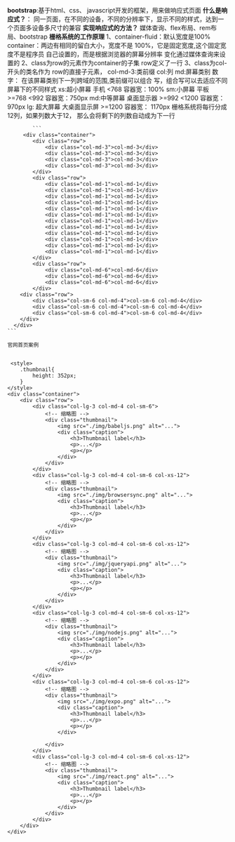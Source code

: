 **bootstrap**:基于html、css、 javascript开发的框架，用来做响应式页面
**什么是响应式？**：  同一页面，在不同的设备，不同的分辨率下，显示不同的样式，达到一个页面多设备多尺寸的兼容
**实现响应式的方法？**
 媒体查询、flex布局、rem布局、bootstrap
 **栅格系统的工作原理**
  1、container-fluid：默认宽度是100%
            container：两边有相同的留白大小，宽度不是
            100%，它是固定宽度,这个固定宽度不是程序员
            自己设置的，而是根据浏览器的屏幕分辨率
            变化通过媒体查询来设置的
            2、class为row的元素作为container的子集
            row定义了一行
            3、class为col-开头的类名作为
            row的直接子元素，
            col-md-3:类前缀 col:列 md:屏幕类别 数字：
            在该屏幕类别下一列跨域的范围,类前缀可以组合
            写，组合写可以去适应不同屏幕下的不同样式
            xs:超小屏幕 手机 <768 容器宽：100%
            sm:小屏幕 平板   >=768 <992 容器宽：750px
            md:中等屏幕 桌面显示器 >=992 <1200 容器宽：970px
            lg: 超大屏幕 大桌面显示屏 >=1200  容器宽： 1170px
            栅格系统将每行分成12列，如果列数大于12，
            那么会将剩下的列数自动成为下一行
            
            ```
         <div class="container">
	        <div class="row">
	            <div class="col-md-3">col-md-3</div>
	            <div class="col-md-3">col-md-3</div>
	            <div class="col-md-3">col-md-3</div>
	            <div class="col-md-3">col-md-3</div>
	        </div>
	        <div class="row">
	            <div class="col-md-1">col-md-1</div>
	            <div class="col-md-1">col-md-1</div>
	            <div class="col-md-1">col-md-1</div>
	            <div class="col-md-1">col-md-1</div>
	            <div class="col-md-1">col-md-1</div>
	            <div class="col-md-1">col-md-1</div>
	            <div class="col-md-1">col-md-1</div>
	            <div class="col-md-1">col-md-1</div>
	            <div class="col-md-1">col-md-1</div>
	            <div class="col-md-1">col-md-1</div>
	            <div class="col-md-1">col-md-1</div>
	            <div class="col-md-1">col-md-1</div>
	        </div>
	        <div class="row">
	            <div class="col-md-6">col-md-6</div>
	            <div class="col-md-6">col-md-6</div>
	            <div class="col-md-6">col-md-6</div>
	        </div>
        <div class="row">
            <div class="col-sm-6 col-md-4">col-sm-6 col-md-4</div>
            <div class="col-sm-6 col-md-4">col-sm-6 col-md-4</div>
            <div class="col-sm-6 col-md-4">col-sm-6 col-md-4</div>
        </div>
	  </div>
    ```
    
    官网首页案例
    
    
     <style>
        .thumbnail{
            height: 352px;
        }
    </style>
    <div class="container">
        <div class="row">
            <div class="col-lg-3 col-md-4 col-sm-6">
                <!-- 缩略图 -->
                <div class="thumbnail">
                    <img src="./img/babeljs.png" alt="...">
                    <div class="caption">
                        <h3>Thumbnail label</h3>
                        <p>...</p>
                        <p></p>
                    </div>
                </div>
            </div>
            <div class="col-lg-3 col-md-4 col-sm-6 col-xs-12">
                <!-- 缩略图 -->
                <div class="thumbnail">
                    <img src="./img/browsersync.png" alt="...">
                    <div class="caption">
                        <h3>Thumbnail label</h3>
                        <p>...</p>
                        <p></p>
                    </div>
                </div>
            </div>
            <div class="col-lg-3 col-md-4 col-sm-6 col-xs-12">
                <!-- 缩略图 -->
                <div class="thumbnail">
                    <img src="./img/jqueryapi.png" alt="...">
                    <div class="caption">
                        <h3>Thumbnail label</h3>
                        <p>...</p>
                        <p></p>
                    </div>
                </div>
            </div>
            <div class="col-lg-3 col-md-4 col-sm-6 col-xs-12">
                <!-- 缩略图 -->
                <div class="thumbnail">
                    <img src="./img/nodejs.png" alt="...">
                    <div class="caption">
                        <h3>Thumbnail label</h3>
                        <p>...</p>
                        <p></p>
                    </div>
                </div>
            </div>
            <div class="col-lg-3 col-md-4 col-sm-6 col-xs-12">
                <!-- 缩略图 -->
                <div class="thumbnail">
                    <img src="./img/expo.png" alt="...">
                    <div class="caption">
                        <h3>Thumbnail label</h3>
                        <p>...</p>
                        <p></p>
                    </div>
                    
                </div>
            </div>
            <div class="col-lg-3 col-md-4 col-sm-6 col-xs-12">
                <!-- 缩略图 -->
                <div class="thumbnail">
                    <img src="./img/react.png" alt="...">
                    <div class="caption">
                        <h3>Thumbnail label</h3>
                        <p>...</p>
                        <p></p>
                    </div>
                </div>
            </div>
        </div>   
    </div>